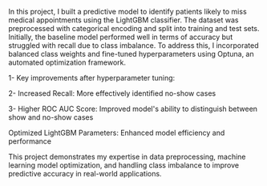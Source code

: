In this project, I built a predictive model to identify patients likely to miss medical appointments using the LightGBM classifier. The dataset was preprocessed with categorical encoding and split into training and test sets. Initially, the baseline model performed well in terms of accuracy but struggled with recall due to class imbalance. To address this, I incorporated balanced class weights and fine-tuned hyperparameters using Optuna, an automated optimization framework.

1- Key improvements after hyperparameter tuning:

2- Increased Recall: More effectively identified no-show cases

3- Higher ROC AUC Score: Improved model's ability to distinguish between show and no-show cases

Optimized LightGBM Parameters: Enhanced model efficiency and performance

This project demonstrates my expertise in data preprocessing, machine learning model optimization, and handling class imbalance to improve predictive accuracy in real-world applications.
